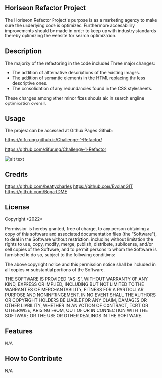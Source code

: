 ## Horiseon Refactor Project
The Horiseon Refactor Project's purpose is as a marketing agency to make sure the underlying code is optimized. Furthermore accesabiliry improvements should be made in order to keep up with industry standards thereby optimizing the wehsite for search optimization.

## Description

The majority of the refactoring in the code included Three major changes: 
- The addition of altternative descriptions of the existing images.
- The addition of semantic elements in the HTML replacing the less descriptive ones.
- The consolidation of any redundancies found in the CSS stylesheets. 

These changes among other minor fixes shouls aid in search engiine optimixation overall. 


## Usage

The projest can be accessed at Github Pages Github:

https://difurung.github.io/Challenge-1-Refactor/

https://github.com/difurung/Challenge-1-Refactor

![alt text](assets/images/screenshot.png)

## Credits

https://github.com/beattycharles
https://github.com/EvolanGIT
https://github.com/BogartDME

## License

Copyright <2022> <Denart Ifurung>

Permission is hereby granted, free of charge, to any person obtaining a copy of this software and associated documentation files (the "Software"), to deal in the Software without restriction, including without limitation the rights to use, copy, modify, merge, publish, distribute, sublicense, and/or sell copies of the Software, and to permit persons to whom the Software is furnished to do so, subject to the following conditions:

The above copyright notice and this permission notice shall be included in all copies or substantial portions of the Software.

THE SOFTWARE IS PROVIDED "AS IS", WITHOUT WARRANTY OF ANY KIND, EXPRESS OR IMPLIED, INCLUDING BUT NOT LIMITED TO THE WARRANTIES OF MERCHANTABILITY, FITNESS FOR A PARTICULAR PURPOSE AND NONINFRINGEMENT. IN NO EVENT SHALL THE AUTHORS OR COPYRIGHT HOLDERS BE LIABLE FOR ANY CLAIM, DAMAGES OR OTHER LIABILITY, WHETHER IN AN ACTION OF CONTRACT, TORT OR OTHERWISE, ARISING FROM, OUT OF OR IN CONNECTION WITH THE SOFTWARE OR THE USE OR OTHER DEALINGS IN THE SOFTWARE.




## Features

N/A

## How to Contribute

N/A